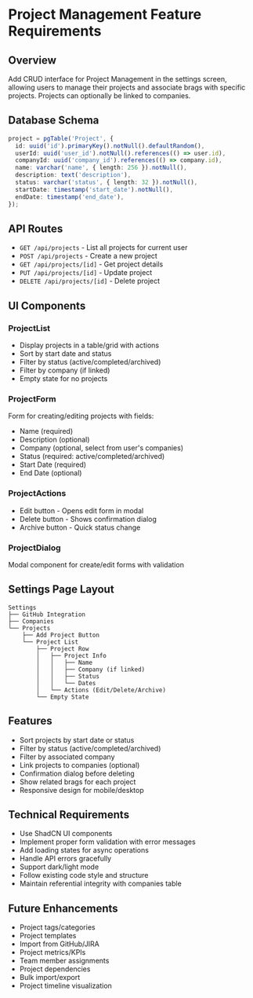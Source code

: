 # Project Management Feature Requirements

## Overview
Add CRUD interface for Project Management in the settings screen, allowing users to manage their projects and associate brags with specific projects. Projects can optionally be linked to companies.

## Database Schema
```typescript
project = pgTable('Project', {
  id: uuid('id').primaryKey().notNull().defaultRandom(),
  userId: uuid('user_id').notNull().references(() => user.id),
  companyId: uuid('company_id').references(() => company.id),
  name: varchar('name', { length: 256 }).notNull(),
  description: text('description'),
  status: varchar('status', { length: 32 }).notNull(),
  startDate: timestamp('start_date').notNull(),
  endDate: timestamp('end_date'),
});
```

## API Routes
- `GET /api/projects` - List all projects for current user
- `POST /api/projects` - Create a new project
- `GET /api/projects/[id]` - Get project details
- `PUT /api/projects/[id]` - Update project
- `DELETE /api/projects/[id]` - Delete project

## UI Components

### ProjectList
- Display projects in a table/grid with actions
- Sort by start date and status
- Filter by status (active/completed/archived)
- Filter by company (if linked)
- Empty state for no projects

### ProjectForm
Form for creating/editing projects with fields:
- Name (required)
- Description (optional)
- Company (optional, select from user's companies)
- Status (required: active/completed/archived)
- Start Date (required)
- End Date (optional)

### ProjectActions
- Edit button - Opens edit form in modal
- Delete button - Shows confirmation dialog
- Archive button - Quick status change

### ProjectDialog
Modal component for create/edit forms with validation

## Settings Page Layout
```
Settings
├── GitHub Integration
├── Companies
└── Projects
    ├── Add Project Button
    └── Project List
        ├── Project Row
        │   ├── Project Info
        │   │   ├── Name
        │   │   ├── Company (if linked)
        │   │   ├── Status
        │   │   └── Dates
        │   └── Actions (Edit/Delete/Archive)
        └── Empty State
```

## Features
- Sort projects by start date or status
- Filter by status (active/completed/archived)
- Filter by associated company
- Link projects to companies (optional)
- Confirmation dialog before deleting
- Show related brags for each project
- Responsive design for mobile/desktop

## Technical Requirements
- Use ShadCN UI components
- Implement proper form validation with error messages
- Add loading states for async operations
- Handle API errors gracefully
- Support dark/light mode
- Follow existing code style and structure
- Maintain referential integrity with companies table

## Future Enhancements
- Project tags/categories
- Project templates
- Import from GitHub/JIRA
- Project metrics/KPIs
- Team member assignments
- Project dependencies
- Bulk import/export
- Project timeline visualization
